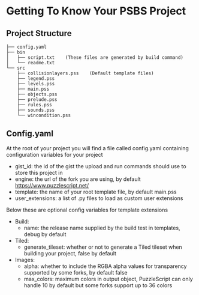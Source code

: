 # Getting To Know Your PSBS Project

## Project Structure
```
├── config.yaml
├── bin
│   ├── script.txt    (These files are generated by build command)
│   └── readme.txt
└── src
    ├── collisionlayers.pss    (Default template files)
    ├── legend.pss
    ├── levels.pss
    ├── main.pss
    ├── objects.pss
    ├── prelude.pss
    ├── rules.pss
    ├── sounds.pss
    └── wincondition.pss
```

## Config.yaml

At the root of your project you will find a file called config.yaml containing configuration variables for your project

- gist_id: the id of the gist the upload and run commands should use to store this project in
- engine: the url of the fork you are using, by default https://www.puzzlescript.net/
- template: the name of your root template file, by default main.pss
- user_extensions: a list of .py files to load as custom user extensions

Below these are optional config variables for template extensions

- Build:
  - name: the release name supplied by the build test in templates, debug by default
- Tiled:
  - generate_tileset: whether or not to generate a Tiled tileset when building your project, false by default
- Images:
  - alpha: whether to include the RGBA alpha values for transparency supported by some forks, by default false
  - max_colors: maximum colors in output object, PuzzleScript can only handle 10 by default but some forks support up to 36 colors
